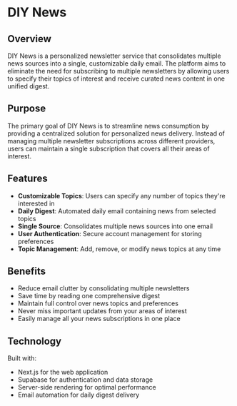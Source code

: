 # DIY News

## Overview
DIY News is a personalized newsletter service that consolidates multiple news sources into a single, customizable daily email. The platform aims to eliminate the need for subscribing to multiple newsletters by allowing users to specify their topics of interest and receive curated news content in one unified digest.

## Purpose
The primary goal of DIY News is to streamline news consumption by providing a centralized solution for personalized news delivery. Instead of managing multiple newsletter subscriptions across different providers, users can maintain a single subscription that covers all their areas of interest.

## Features
- **Customizable Topics**: Users can specify any number of topics they're interested in
- **Daily Digest**: Automated daily email containing news from selected topics
- **Single Source**: Consolidates multiple news sources into one email
- **User Authentication**: Secure account management for storing preferences
- **Topic Management**: Add, remove, or modify news topics at any time

## Benefits
- Reduce email clutter by consolidating multiple newsletters
- Save time by reading one comprehensive digest
- Maintain full control over news topics and preferences
- Never miss important updates from your areas of interest
- Easily manage all your news subscriptions in one place

## Technology
Built with:
- Next.js for the web application
- Supabase for authentication and data storage
- Server-side rendering for optimal performance
- Email automation for daily digest delivery